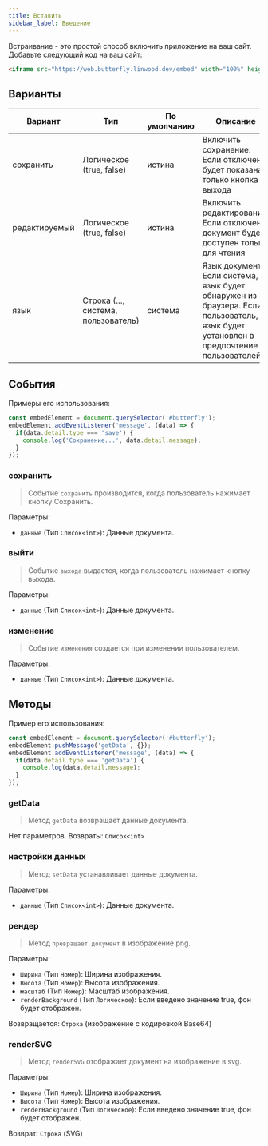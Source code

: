 ```yaml
---
title: Вставить
sidebar_label: Введение
---
```


Встраивание - это простой способ включить приложение на ваш сайт. Добавьте следующий код на ваш сайт:

```html
<iframe src="https://web.butterfly.linwood.dev/embed" width="100%" height="500px" allowtransparency="true"></iframe>
```

## Варианты

| Вариант       | Тип                                 | По умолчанию | Описание                                                                                                                                 |
| ------------- | ----------------------------------- | ------------ | ---------------------------------------------------------------------------------------------------------------------------------------- |
| сохранить     | Логическое (true, false)            | истина       | Включить сохранение. Если отключено, будет показана только кнопка выхода                                                                 |
| редактируемый | Логическое (true, false)            | истина       | Включить редактирование. Если отключено, документ будет доступен только для чтения                                                       |
| язык          | Строка (..., система, пользователь) | система      | Язык документа. Если система, то язык будет обнаружен из браузера. Если пользователь, язык будет установлен в предпочтение пользователей |

## События

Примеры его использования:

```javascript
const embedElement = document.querySelector('#butterfly');
embedElement.addEventListener('message', (data) => {
  if(data.detail.type === 'save') {
    console.log('Сохранение...', data.detail.message);
  }
});
```

### сохранить

> Событие `сохранить` производится, когда пользователь нажимает кнопку Сохранить.

Параметры:

* `данные` (Тип `Список<int>`): Данные документа.

### выйти

> Событие `выхода` выдается, когда пользователь нажимает кнопку выхода.

Параметры:

* `данные` (Тип `Список<int>`): Данные документа.

### изменение

> Событие `изменения` создается при изменении пользователем.

Параметры:

* `данные` (Тип `Список<int>`): Данные документа.

## Методы

Пример его использования:

```javascript
const embedElement = document.querySelector('#butterfly');
embedElement.pushMessage('getData', {});
embedElement.addEventListener('message', (data) => {
  if(data.detail.type === 'getData') {
    console.log(data.detail.message);
  }
});
```

### getData

> Метод `getData` возвращает данные документа.

Нет параметров. Возвраты: `Список<int>`

### настройки данных

> Метод `setData` устанавливает данные документа.

Параметры:

* `данные` (Тип `Список<int>`): Данные документа.

### рендер

> Метод `превращает документ` в изображение png.

Параметры:

* `Ширина` (Тип `Номер`): Ширина изображения.
* `Высота` (Тип `Номер`): Высота изображения.
* `масштаб` (Тип `Номер`): Масштаб изображения.
* `renderBackground` (Тип `Логическое`): Если введено значение true, фон будет отображен.

Возвращается: `Строка` (изображение с кодировкой Base64)

### renderSVG

> Метод `renderSVG` отображает документ на изображение в svg.

Параметры:

* `Ширина` (Тип `Номер`): Ширина изображения.
* `Высота` (Тип `Номер`): Высота изображения.
* `renderBackground` (Тип `Логическое`): Если введено значение true, фон будет отображен.

Возврат: `Строка` (SVG)
